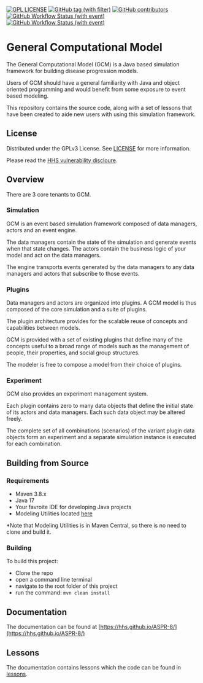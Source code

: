 [![GPL LICENSE][license-shield]][license-url]
[![GitHub tag (with filter)][tag-shield]][tag-url]
[![GitHub contributors][contributors-shield]][contributors-url]
[![GitHub Workflow Status (with event)][dev-build-shield]][dev-build-url]
[![GitHub Workflow Status (with event)][release-build-shield]][release-build-url]

# General Computational Model
The General Computational Model (GCM) is a Java based simulation framework for building disease progression models. 

Users of GCM should have a general familiarity with Java and object oriented programming and would benefit from some exposure to event based modeling.

This repository contains the source code, along with a set of lessons that have been created to aide new users with using this simulation framework.

## License
Distributed under the GPLv3 License. See [LICENSE](LICENSE) for more information.

Please read the [HHS vulnerability discloure](https://www.hhs.gov/vulnerability-disclosure-policy/index.html).

## Overview
There are 3 core tenants to GCM.

### Simulation
GCM is an event based simulation framework composed of data managers, actors and an event engine.  
<p>The data managers contain the state of the simulation and generate events when that state changes.  
The actors contain the business logic of your model and act on the data managers.  
<p>The engine transports events generated by the data managers to any data managers and actors that subscribe to those events.

### Plugins
Data managers and actors are organized into plugins. A GCM model is thus composed of the core simulation and a suite of plugins.  
<p>The plugin architecture provides for the scalable reuse of concepts and capabilities between models.  
<p>GCM is provided with a set of existing plugins that define many of the concepts useful to a broad range of models such as the management of people, their properties, and social group structures. 
<p>The modeler is free to compose a model from their choice of plugins.

### Experiment
<p>GCM also provides an experiment management system.  
<p>Each plugin contains zero to many data objects that define the initial state of its actors and data managers. Each such data object may be altered freely.  
<p>The complete set of all combinations (scenarios) of the variant plugin data objects form an experiment and a separate simulation instance is executed for each combination.

## Building from Source

### Requirements
- Maven 3.8.x
- Java 17
- Your favroite IDE for developing Java projects
- Modeling Utilities located [here](https://github.com/HHS/ASPR-ms-util)

*Note that Modeling Utilities is in Maven Central, so there is no need to clone and build it. 

### Building
To build this project:
- Clone the repo
- open a command line terminal
- navigate to the root folder of this project
- run the command: `mvn clean install`

## Documentation
The documentation can be found at [https://hhs.github.io/ASPR-8/](https://hhs.github.io/ASPR-8/)

## Lessons
The documentation contains lessons which the code can be found in [lessons](lessons).

<!-- MARKDOWN LINKS & IMAGES -->
[contributors-shield]: https://img.shields.io/github/contributors/HHS/ASPR-8
[contributors-url]: https://github.com/HHS/ASPR-8/graphs/contributors
[tag-shield]: https://img.shields.io/github/v/tag/HHS/ASPR-8
[tag-url]: https://github.com/HHS/ASPR-8/releases/latest
[license-shield]: https://img.shields.io/github/license/HHS/ASPR-8
[license-url]: LICENSE
[dev-build-shield]: https://img.shields.io/github/actions/workflow/status/HHS/ASPR-8/dev_build.yml?label=dev-build
[dev-build-url]: https://github.com/HHS/ASPR-8/actions/workflows/dev_build.yml
[release-build-shield]: https://img.shields.io/github/actions/workflow/status/HHS/ASPR-8/release_build.yml?label=release-build
[release-build-url]: https://github.com/HHS/ASPR-8/actions/workflows/release_build.yml
